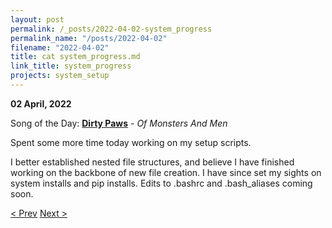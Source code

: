 ```yaml
---
layout: post
permalink: /_posts/2022-04-02-system_progress
permalink_name: "/posts/2022-04-02"
filename: "2022-04-02"
title: cat system_progress.md
link_title: system_progress
projects: system_setup
---
```

**02 April, 2022**

Song of the Day: [**Dirty Paws**](https://youtu.be/mCHUw7ACS8o) - *Of Monsters And Men*

Spent some more time today working on my setup scripts.

I better established nested file structures, and believe I have finished working on the backbone of new file creation. I have since set my sights on system installs and pip installs. Edits to .bashrc and .bash_aliases coming soon.

[< Prev](/_posts/2022-03-31-file_creation)    [Next >](/_posts/2022-04-03-praise_hashtables)
